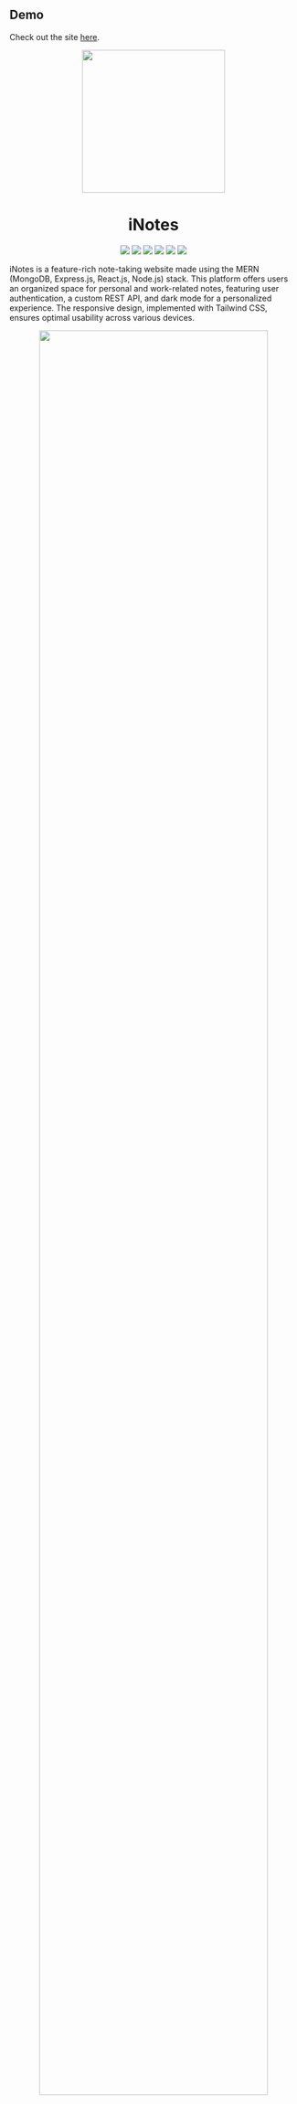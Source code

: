 ## Demo
Check out the site [here](https://inotes.ishansen.in/).
<p align="center">
<img height="250" src="https://github.com/JollyBolt/iNotes/assets/68071708/573812f9-b33b-4f1e-94ec-2214ef26901d" />
</p>
<h1 align="center"> iNotes </h1>
<p align="center"><img  src="https://img.shields.io/badge/react-%2320232a.svg?style=for-the-badge&logo=react&logoColor=%2361DAFB"  />
<img  src="https://img.shields.io/badge/tailwindcss-%2338B2AC.svg?style=for-the-badge&logo=tailwind-css&logoColor=white"  />
<img  src="https://img.shields.io/badge/node.js-6DA55F?style=for-the-badge&logo=node.js&logoColor=white"  />
<img  src="https://img.shields.io/badge/express.js-%23404d59.svg?style=for-the-badge&logo=express&logoColor=%2361DAFB"  />
<img  src="https://img.shields.io/badge/MongoDB-%234ea94b.svg?style=for-the-badge&logo=mongodb&logoColor=white"  />
<img  src="https://img.shields.io/badge/JWT-black?style=for-the-badge&logo=JSON%20web%20tokens"  />
</p>
<p >iNotes is a feature-rich note-taking website made using the MERN (MongoDB, Express.js, React.js, Node.js) stack. This platform offers users an organized space for personal and work-related notes, featuring user authentication, a custom REST API, and dark mode for a personalized experience. The responsive design, implemented with Tailwind CSS, ensures optimal usability across various devices.</p>
<p align="center">
<img  width="89%" src="https://github.com/JollyBolt/iNotes/assets/68071708/fc692bd8-5afe-4e8e-ae12-0753198f1a3c" />
</p>
<p align="center">
<img  width="89%" src="https://github.com/JollyBolt/iNotes/assets/68071708/d688d3ee-9314-4c41-abee-566448dff639" />
</p>
<p align="center">
<img width="89%" src="https://github.com/JollyBolt/iNotes/assets/68071708/41490f3a-229a-4876-ba69-676cf7fb0e41" />
</p>
<p align="center">
<img height="300" src="https://github.com/JollyBolt/iNotes/assets/68071708/a7ddf9c6-4296-4b3d-bfc2-3125e1dcca29" />
</p>



## Features

1. <b>Intuitive User Interface:</b> Designed and implemented a clean and intuitive user interface for iNotes using React.js and Tailwind CSS.

2. <b>Secure User Authentication:</b> Integrated user authentication with JWT for secure access, ensuring data privacy and personalized note management.

3. <b>Custom RESTful API Development:</b> Developed a custom RESTful API using Node.js and Express.js, facilitating smooth data interactions and enhancing functionality.

4. <b>Dark Mode Implementation:</b> Watch It All is fully responsive, making it accessible on various devices, including desktops, tablets, and mobile phones.

5. <b>Fully Responsive:</b> Ensured complete responsiveness across devices through Tailwind CSS, optimizing the user experience on desktops, tablets, and mobile devices.

<!-- 6. <b>API Integration:</b> The project incorporates the 'YouTube v3' API from RapidAPI, allowing real-time data retrieval and video updates. -->

## Tech Stack

- <b>Frontend:</b> React.js, Tailwind CSS
- <b>Backend:</b> Node.js, Express.js
- <b>Database:</b> MongoDB
- <b>Authentication:</b> JSON Web Tokens (JWT)

## Installation

1. Clone the repository.
```bash
  git clone https://github.com/JollyBolt/iNotes.git
```
2. Install dependencies with npm
```bash
  cd iNotes
  npm install 
```
3. Create .env files.
```bash
  cd server 
```
Create a .env file and create the following variables.
```
  PORT = XXXX
  MONGO_URI = YOUR_MONGO_URI
  SECRET = SIGNATURE_FOR_JWT
```
```bash
  cd ..
  cd client
```
Create a .env file and create the following variables.
```
  VITE_URL = YOUR_SERVER_URL
```
    


